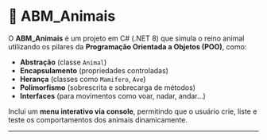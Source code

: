 # 🐾 ABM_Animais

O **ABM_Animais** é um projeto em C# (.NET 8) que simula o reino animal utilizando os pilares da **Programação Orientada a Objetos (POO)**, como:

- **Abstração** (classe `Animal`)
- **Encapsulamento** (propriedades controladas)
- **Herança** (classes como `Mamifero`, `Ave`)
- **Polimorfismo** (sobrescrita e sobrecarga de métodos)
- **Interfaces** (para movimentos como voar, nadar, andar...)

Inclui um **menu interativo via console**, permitindo que o usuário crie, liste e teste os comportamentos dos animais dinamicamente.

---

